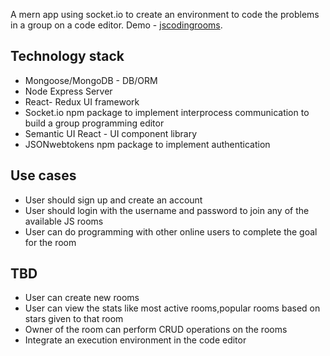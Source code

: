 A mern app using socket.io to create an environment to code the problems in a group on a code editor.
Demo - [jscodingrooms](https://jscodingrooms.herokuapp.com).

## Technology stack

- Mongoose/MongoDB - DB/ORM
- Node Express Server
- React- Redux UI framework
- Socket.io npm package to implement interprocess communication to build a group programming editor
- Semantic UI React - UI component library
- JSONwebtokens npm package to implement authentication

## Use cases

- User should sign up and create an account
- User should login with the username and password to join any of the available JS rooms
- User can do programming with other online users to complete the goal for the room

## TBD

- User can create new rooms
- User can view the stats like most active rooms,popular rooms based on stars given to that room
- Owner of the room can perform CRUD operations on the rooms
- Integrate an execution environment in the code editor


